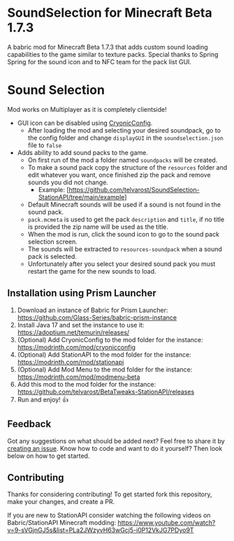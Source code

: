 # SoundSelection for Minecraft Beta 1.7.3

A babric mod for Minecraft Beta 1.7.3 that adds custom sound loading capabilities to the game similar to texture packs. Special thanks to Spring Spring for the sound icon and to NFC team for the pack list GUI.

# Sound Selection
Mod works on Multiplayer as it is completely clientside!

* GUI icon can be disabled using [CryonicConfig](https://modrinth.com/mod/cryonicconfig).
  * After loading the mod and selecting your desired soundpack, go to the config folder and change `displayGUI` in the `soundselection.json` file to `false`
* Adds ability to add sound packs to the game.
  * On first run of the mod a folder named `soundpacks` will be created.
  * To make a sound pack copy the structure of the `resources` folder and edit whatever you want, once finished zip the pack and remove sounds you did not change.
    * Example: [https://github.com/telvarost/SoundSelection-StationAPI/tree/main/example]
  * Default Minecraft sounds will be used if a sound is not found in the sound pack.
  * `pack.mcmeta` is used to get the pack `description` and `title`, if no title is provided the zip name will be used as the title.
  * When the mod is run, click the sound icon to go to the sound pack selection screen.
  * The sounds will be extracted to `resources-soundpack` when a sound pack is selected.
  * Unfortunately after you select your desired sound pack you must restart the game for the new sounds to load.

## Installation using Prism Launcher

1. Download an instance of Babric for Prism Launcher: https://github.com/Glass-Series/babric-prism-instance
2. Install Java 17 and set the instance to use it: https://adoptium.net/temurin/releases/
3. (Optional) Add CryonicConfig to the mod folder for the instance: https://modrinth.com/mod/cryonicconfig
4. (Optional) Add StationAPI to the mod folder for the instance: https://modrinth.com/mod/stationapi
5. (Optional) Add Mod Menu to the mod folder for the instance: https://modrinth.com/mod/modmenu-beta
6. Add this mod to the mod folder for the instance: https://github.com/telvarost/BetaTweaks-StationAPI/releases
7. Run and enjoy! 👍

## Feedback

Got any suggestions on what should be added next? Feel free to share it by [creating an issue](https://github.com/telvarost/SoundSelection-StationAPI/issues/new). Know how to code and want to do it yourself? Then look below on how to get started.

## Contributing

Thanks for considering contributing! To get started fork this repository, make your changes, and create a PR.

If you are new to StationAPI consider watching the following videos on Babric/StationAPI Minecraft modding: https://www.youtube.com/watch?v=9-sVGjnGJ5s&list=PLa2JWzyvH63wGcj5-i0P12VkJG7PDyo9T
